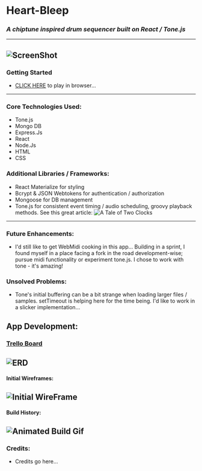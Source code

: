# Heart-Bleep

### *A chiptune inspired drum sequencer built on React / Tone.js*
----
![ScreenShot](https://i.imgur.com/XBFVK6a.png)
----
### Getting Started
- [CLICK HERE](https://aqueous-temple-93653.herokuapp.com/) to play in browser... 

---
### Core Technologies Used:
- Tone.js
- Mongo DB
- Express.Js
- React 
- Node.Js
- HTML 
- CSS

### Additional Libraries / Frameworks:
- React Materialize for styling
- Bcrypt & JSON Webtokens for authentication / authorization
- Mongoose for DB management
- Tone.js for consistent event timing / audio scheduling, groovy playback methods.  See this great article: ![A Tale of Two Clocks](https://www.html5rocks.com/en/tutorials/audio/scheduling/)
---

### Future Enhancements: 
- I'd still like to get WebMidi cooking in this app... Building in a sprint, I found myself in a place facing a fork in the road development-wise; pursue midi functionality or experiment tone.js.  I chose to work with tone - it's amazing!

### Unsolved Problems: 
- Tone's initial buffering can be a bit strange when loading larger files / samples.  setTimeout is helping here for the time being.  I'd like to work in a slicker implementation...

## App Development:

### [Trello Board](https://trello.com/b/pFZWBZKW/heart-bleep)

![ERD](https://i.imgur.com/ey2508j.png)
----
#### Initial Wireframes:

![Initial WireFrame](https://i.imgur.com/dRTcQdx.png)
----

#### Build History:
![Animated Build Gif](https://i.imgur.com/B5dvTYb.gif)
----

### Credits: 

- Credits go here...